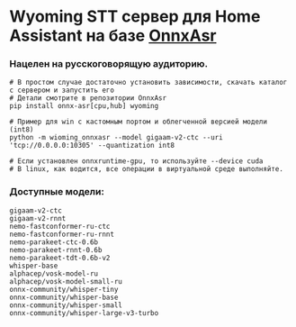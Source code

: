 # Wyoming STT сервер для Home Assistant на базе [OnnxAsr](https://github.com/istupakov/onnx-asr)
### Нацелен на русскоговорящую аудиторию.

```
# В простом случае достаточно установить зависимости, скачать каталог с сервером и запустить его
# Детали смотрите в репозитории OnnxAsr
pip install onnx-asr[cpu,hub] wyoming

# Пример для win с кастомным портом и облегченной версией модели (int8)
python -m wioming_onnxasr --model gigaam-v2-ctc --uri 'tcp://0.0.0.0:10305' --quantization int8

# Если установлен onnxruntime-gpu, то используйте --device cuda
# В linux, как водится, все операции в виртуальной среде выполняйте.
```

### Доступные модели:
```
gigaam-v2-ctc
gigaam-v2-rnnt
nemo-fastconformer-ru-ctc
nemo-fastconformer-ru-rnnt
nemo-parakeet-ctc-0.6b
nemo-parakeet-rnnt-0.6b
nemo-parakeet-tdt-0.6b-v2
whisper-base
alphacep/vosk-model-ru
alphacep/vosk-model-small-ru
onnx-community/whisper-tiny
onnx-community/whisper-base
onnx-community/whisper-small
onnx-community/whisper-large-v3-turbo
```
